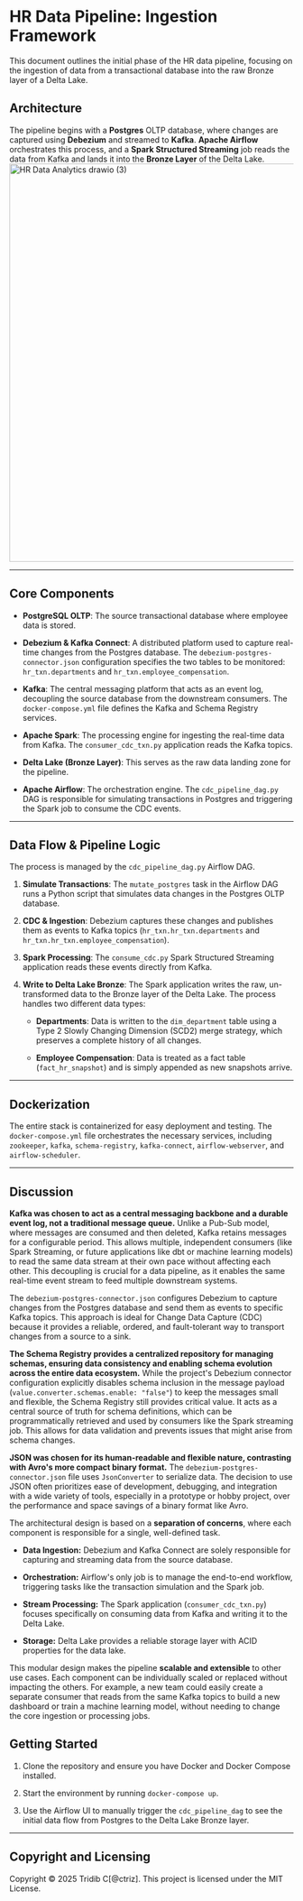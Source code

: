 ﻿


# HR Data Pipeline:  Ingestion Framework

This document outlines the initial phase of the HR data pipeline, focusing on the ingestion of data from a transactional database into the raw Bronze layer of a Delta Lake.

## Architecture

The pipeline begins with a **Postgres** OLTP database, where changes are captured using **Debezium** and streamed to **Kafka**. **Apache Airflow** orchestrates this process, and a **Spark Structured Streaming** job reads the data from Kafka and lands it into the **Bronze Layer** of the Delta Lake.
<img width="592" height="706" alt="HR Data   Analytics drawio (3)" src="https://github.com/user-attachments/assets/7e61c7ed-e9c7-40bd-8d6c-8d419f42811b" />

----------


## Core Components

-   **PostgreSQL OLTP**: The source transactional database where employee data is stored.
    
-   **Debezium & Kafka Connect**: A distributed platform used to capture real-time changes from the Postgres database. The `debezium-postgres-connector.json` configuration specifies the two tables to be monitored: `hr_txn.departments` and `hr_txn.employee_compensation`.
    
-   **Kafka**: The central messaging platform that acts as an event log, decoupling the source database from the downstream consumers. The `docker-compose.yml` file defines the Kafka and Schema Registry services.
    
-   **Apache Spark**: The processing engine for ingesting the real-time data from Kafka. The `consumer_cdc_txn.py` application reads the Kafka topics.
    
-   **Delta Lake (Bronze Layer)**: This serves as the raw data landing zone for the pipeline.
    
-   **Apache Airflow**: The orchestration engine. The `cdc_pipeline_dag.py` DAG is responsible for simulating transactions in Postgres and triggering the Spark job to consume the CDC events.
    

----------

## Data Flow & Pipeline Logic

The process is managed by the `cdc_pipeline_dag.py` Airflow DAG.

1.  **Simulate Transactions**: The `mutate_postgres` task in the Airflow DAG runs a Python script that simulates data changes in the Postgres OLTP database.
    
2.  **CDC & Ingestion**: Debezium captures these changes and publishes them as events to Kafka topics (`hr_txn.hr_txn.departments` and `hr_txn.hr_txn.employee_compensation`).
    
3.  **Spark Processing**: The `consume_cdc.py` Spark Structured Streaming application reads these events directly from Kafka.
    
4.  **Write to Delta Lake Bronze**: The Spark application writes the raw, un-transformed data to the Bronze layer of the Delta Lake. The process handles two different data types:
    
    -   **Departments**: Data is written to the `dim_department` table using a Type 2 Slowly Changing Dimension (SCD2) merge strategy, which preserves a complete history of all changes.
        
    -   **Employee Compensation**: Data is treated as a fact table (`fact_hr_snapshot`) and is simply appended as new snapshots arrive.
        

----------

## Dockerization

The entire stack is containerized for easy deployment and testing. The `docker-compose.yml` file orchestrates the necessary services, including `zookeeper`, `kafka`, `schema-registry`, `kafka-connect`, `airflow-webserver`, and `airflow-scheduler`.

----------

## Discussion

**Kafka was chosen to act as a central messaging backbone and a durable event log, not a traditional message queue.** Unlike a Pub-Sub model, where messages are consumed and then deleted, Kafka retains messages for a configurable period. This allows multiple, independent consumers (like Spark Streaming, or future applications like dbt or machine learning models) to read the same data stream at their own pace without affecting each other. This decoupling is crucial for a data pipeline, as it enables the same real-time event stream to feed multiple downstream systems.

The `debezium-postgres-connector.json` configures Debezium to capture changes from the Postgres database and send them as events to specific Kafka topics. This approach is ideal for Change Data Capture (CDC) because it provides a reliable, ordered, and fault-tolerant way to transport changes from a source to a sink.

**The Schema Registry provides a centralized repository for managing schemas, ensuring data consistency and enabling schema evolution across the entire data ecosystem.** While the project's Debezium connector configuration explicitly disables schema inclusion in the message payload (`value.converter.schemas.enable: "false"`) to keep the messages small and flexible, the Schema Registry still provides critical value. It acts as a central source of truth for schema definitions, which can be programmatically retrieved and used by consumers like the Spark streaming job. This allows for data validation and prevents issues that might arise from schema changes.

**JSON was chosen for its human-readable and flexible nature, contrasting with Avro's more compact binary format.** The `debezium-postgres-connector.json` file uses `JsonConverter` to serialize data. The decision to use JSON often prioritizes ease of development, debugging, and integration with a wide variety of tools, especially in a prototype or hobby project, over the performance and space savings of a binary format like Avro.

The architectural design is based on a **separation of concerns**, where each component is responsible for a single, well-defined task.

-   **Data Ingestion:** Debezium and Kafka Connect are solely responsible for capturing and streaming data from the source database.
    
-   **Orchestration:** Airflow's only job is to manage the end-to-end workflow, triggering tasks like the transaction simulation and the Spark job.
    
-   **Stream Processing:** The Spark application (`consumer_cdc_txn.py`) focuses specifically on consuming data from Kafka and writing it to the Delta Lake.
    
-   **Storage:** Delta Lake provides a reliable storage layer with ACID properties for the data lake.
    
This modular design makes the pipeline **scalable and extensible** to other use cases. Each component can be individually scaled or replaced without impacting the others. For example, a new team could easily create a separate consumer that reads from the same Kafka topics to build a new dashboard or train a machine learning model, without needing to change the core ingestion or processing jobs.



## Getting Started

1.  Clone the repository and ensure you have Docker and Docker Compose installed.
    
2.  Start the environment by running `docker-compose up`.
    
3.  Use the Airflow UI to manually trigger the `cdc_pipeline_dag` to see the initial data flow from Postgres to the Delta Lake Bronze layer.
    

----------

## Copyright and Licensing

Copyright © 2025 Tridib C[@ctriz]. This project is licensed under the MIT License.
